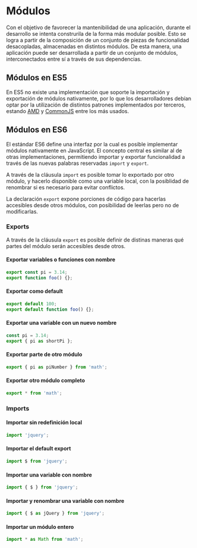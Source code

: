 # Módulos
Con el objetivo de favorecer la mantenibilidad de una aplicación, durante el desarrollo se intenta construrila de la forma más modular posible. Esto se logra a partir de la composición de un conjunto de piezas de funcionalidad desacopladas, almacenadas en distintos módulos. De esta manera, una aplicación puede ser desarrollada a partir de un conjunto de módulos, interconectados entre sí a través de sus dependencias.

## Módulos en ES5
En ES5 no existe una implementación que soporte la importación y exportación de módulos nativamente, por lo que los desarrolladores debían optar por la utilización de distintos patrones implementados por terceros, estando [AMD](http://requirejs.org/docs/whyamd.html) y [CommonJS](http://wiki.commonjs.org/wiki/Modules/1.1) entre los más usados.

## Módulos en ES6
El estándar ES6 define una interfaz por la cual es posible implementar módulos nativamente en JavaScript. El concepto central es similar al de otras implementaciones, permitiendo importar y exportar funcionalidad a través de las nuevas palabras reservadas `import` y `export`.

A través de la cláusula `import` es posible tomar lo exportado por otro módulo, y hacerlo disponible como una variable local, con la posiblidad de renombrar si es necesario para evitar conflictos.

La declaración `export` expone porciones de código para hacerlas accesibles desde otros módulos, con posibilidad de leerlas pero no de modificarlas.

### Exports

A través de la cláusula `export` es posible definir de distinas maneras qué partes del módulo serán accesibles desde otros.

#### Exportar variables o funciones con nombre

```javascript
export const pi = 3.14;
export function foo() {};   
```

#### Exportar como default

```javascript
export default 100;         
export default function foo() {};   
```

#### Exportar una variable con un nuevo nombre

```javascript
const pi = 3.14;
export { pi as shortPi };
```

#### Exportar parte de otro módulo

```javascript
export { pi as piNumber } from 'math';
```

#### Exportar otro módulo completo

```javascript
export * from 'math';   
```

### Imports

#### Importar sin redefinición local

```javascript
import 'jquery';  
```
#### Importar el default export

```javascript
import $ from 'jquery';
```

#### Importar una variable con nombre

```javascript
import { $ } from 'jquery';   
```

#### Importar y renombrar una variable con nombre

```javascript
import { $ as jQuery } from 'jquery';
```

#### Importar un módulo entero

```javascript
import * as Math from 'math';
```
